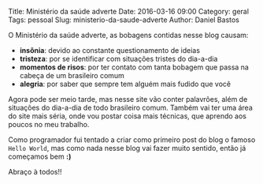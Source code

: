 Title: Ministério da saúde adverte
Date: 2016-03-16 09:00
Category: geral
Tags: pessoal
Slug: ministerio-da-saude-adverte
Author: Daniel Bastos


O Ministério da saúde adverte, as bobagens contidas nesse blog causam:

 * **insônia**: devido ao constante questionamento de ideias
 * **tristeza**: por se identificar com situações tristes do dia-a-dia
 * **momentos de risos**: por ter contato com tanta bobagem que passa na cabeça de um brasileiro comum
 * **alegria**: por saber que sempre tem alguém mais fudido que você

Agora pode ser meio tarde, mas nesse site vão conter palavrões, além de
situações do dia-a-dia de todo brasileiro comum.
Também vai ter uma área do site mais séria, onde vou postar coisa mais técnicas,
que aprendo aos poucos no meu trabalho.

Como programador fui tentado a criar como primeiro post do blog o famoso ```Hello World```,
mas como nada nesse blog vai fazer muito sentido, então já começamos bem **:)**


Abraço à todos!!
